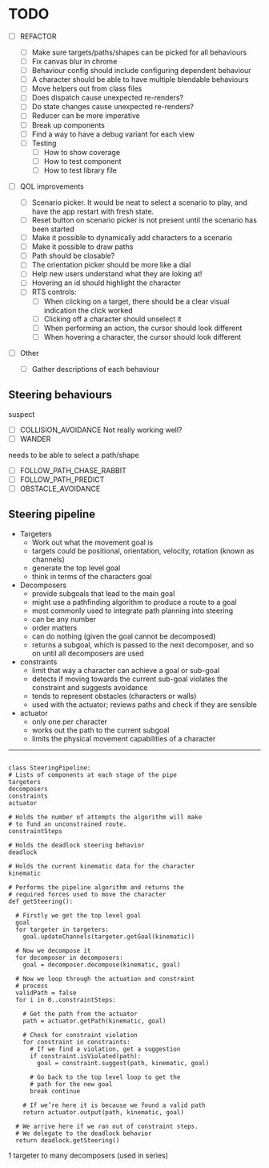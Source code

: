 # TODO

- [ ] REFACTOR

  - [ ] Make sure targets/paths/shapes can be picked for all behaviours
  - [ ] Fix canvas blur in chrome
  - [ ] Behaviour config should include configuring dependent behaviour
  - [ ] A character should be able to have multiple blendable behaviours
  - [ ] Move helpers out from class files
  - [ ] Does dispatch cause unexpected re-renders?
  - [ ] Do state changes cause unexpected re-renders?
  - [ ] Reducer can be more imperative
  - [ ] Break up components
  - [ ] Find a way to have a debug variant for each view
  - [ ] Testing
    - [ ] How to show coverage
    - [ ] How to test component
    - [ ] How to test library file

- [ ] QOL improvements

  - [ ] Scenario picker. It would be neat to select a scenario to play, and have the app restart with fresh state.
  - [ ] Reset button on scenario picker is not present until the scenario has been started
  - [ ] Make it possible to dynamically add characters to a scenario
  - [ ] Make it possible to draw paths
  - [ ] Path should be closable?
  - [ ] The orientation picker should be more like a dial
  - [ ] Help new users understand what they are loking at!
  - [ ] Hovering an id should highlight the character
  - [ ] RTS controls:
    - [ ] When clicking on a target, there should be a clear visual indication
          the click worked
    - [ ] Clicking off a character should unselect it
    - [ ] When performing an action, the cursor should look different
    - [ ] When hovering a character, the cursor should look different

- [ ] Other
  - [ ] Gather descriptions of each behaviour

## Steering behaviours

suspect

- [ ] COLLISION_AVOIDANCE Not really working well?
- [ ] WANDER

needs to be able to select a path/shape

- [ ] FOLLOW_PATH_CHASE_RABBIT
- [ ] FOLLOW_PATH_PREDICT
- [ ] OBSTACLE_AVOIDANCE

## Steering pipeline

- Targeters
  - Work out what the movement goal is
  - targets could be positional, orientation, velocity, rotation (known as channels)
  - generate the top level goal
  - think in terms of the characters goal
- Decomposers
  - provide subgoals that lead to the main goal
  - might use a pathfinding algorithm to produce a route to a goal
  - most commonly used to integrate path planning into steering
  - can be any number
  - order matters
  - can do nothing (given the goal cannot be decomposed)
  - returns a subgoal, which is passed to the next decomposer, and so on until all decomposers are used
- constraints
  - limit that way a character can achieve a goal or sub-goal
  - detects if moving towards the current sub-goal violates the constraint and suggests avoidance
  - tends to represent obstacles (characters or walls)
  - used with the actuator; reviews paths and check if they are sensible
- actuator
  - only one per character
  - works out the path to the current subgoal
  - limits the physical movement capabilities of a character

---

```

class SteeringPipeline:
# Lists of components at each stage of the pipe
targeters
decomposers
constraints
actuator

# Holds the number of attempts the algorithm will make
# to fund an unconstrained route.
constraintSteps

# Holds the deadlock steering behavior
deadlock

# Holds the current kinematic data for the character
kinematic

# Performs the pipeline algorithm and returns the
# required forces used to move the character
def getSteering():

  # Firstly we get the top level goal
  goal
  for targeter in targeters:
    goal.updateChannels(targeter.getGoal(kinematic))

  # Now we decompose it
  for decomposer in decomposers:
    goal = decomposer.decompose(kinematic, goal)

  # Now we loop through the actuation and constraint
  # process
  validPath = false
  for i in 0..constraintSteps:

    # Get the path from the actuator
    path = actuator.getPath(kinematic, goal)

    # Check for constraint violation
    for constraint in constraints:
      # If we find a violation, get a suggestion
      if constraint.isViolated(path):
        goal = constraint.suggest(path, kinematic, goal)

      # Go back to the top level loop to get the
      # path for the new goal
      break continue

    # If we’re here it is because we found a valid path
    return actuator.output(path, kinematic, goal)

  # We arrive here if we ran out of constraint steps.
  # We delegate to the deadlock behavior
  return deadlock.getSteering()
```

1 targeter to many decomposers (used in series)
